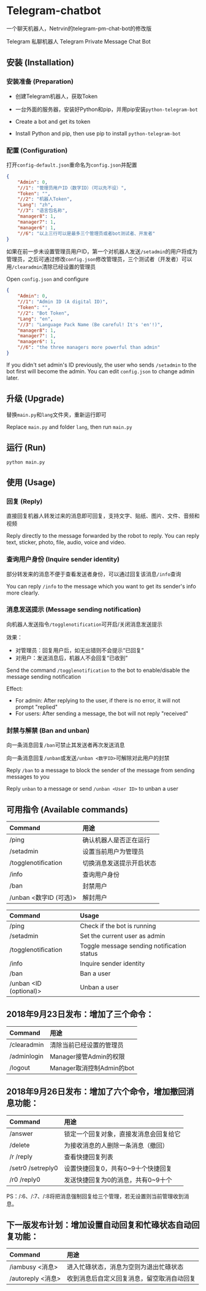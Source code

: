 # Telegram-chatbot
一个聊天机器人，Netrvin的telegram-pm-chat-bot的修改版

Telegram 私聊机器人
Telegram Private Message Chat Bot

## 安装 (Installation)

### 安装准备 (Preparation)
* 创建Telegram机器人，获取Token
* 一台外面的服务器，安装好Python和pip，并用pip安装`python-telegram-bot`

* Create a bot and get its token
* Install Python and pip, then use pip to install `python-telegram-bot`

### 配置 (Configuration)
打开`config-default.json`重命名为`config.json`并配置
```json
{
    "Admin": 0,
    "//1": "管理员用户ID（数字ID）（可以先不设）",
    "Token": "",
    "//2": "机器人Token",
    "Lang": "zh",
    "//3": "语言包名称",
    "manager8": 1,
    "manager7": 1,
    "manager6": 1,
    "//6": "以上三行可以是最多三个管理员或者bot测试者、开发者"
}
```
如果在前一步未设置管理员用户ID，第一个对机器人发送`/setadmin`的用户将成为管理员，之后可通过修改`config.json`修改管理员，三个测试者（开发者）可以用`/clearadmin`清除已经设置的管理员

Open `config.json` and configure
```json
{
    "Admin": 0,
    "//1": "Admin ID (A digital ID)",
    "Token": "",
    "//2": "Bot Token",
    "Lang": "en",
    "//3": "Language Pack Name (Be careful! It's 'en'!)",
    "manager8": 1,
    "manager7": 1,
    "manager6": 1,
    "//6": "the three managers more powerful than admin"
}
```
If you didn't set admin's ID previously, the user who sends `/setadmin` to the bot first will become the admin. You can edit `config.json` to change admin later.

## 升级 (Upgrade)
替换`main.py`和`lang`文件夹，重新运行即可

Replace `main.py` and folder `lang`, then run `main.py`

## 运行 (Run)
```
python main.py
```

## 使用 (Usage)

### 回复 (Reply)
直接回复机器人转发过来的消息即可回复，支持文字、贴纸、图片、文件、音频和视频

Reply directly to the message forwarded by the robot to reply. You can reply text, sticker, photo, file, audio, voice and video.

### 查询用户身份 (Inquire sender identity)
部分转发来的消息不便于查看发送者身份，可以通过回复该消息`/info`查询

You can reply `/info` to the message which you want to get its sender's info more clearly.

### 消息发送提示 (Message sending notification)
向机器人发送指令`/togglenotification`可开启/关闭消息发送提示

效果：
* 对管理员：回复用户后，如无出错则不会提示“已回复”
* 对用户：发送消息后，机器人不会回复“已收到”

Send the command `/togglenotification` to the bot to enable/disable the message sending notification

Effect:
* For admin: After replying to the user, if there is no error, it will not prompt "replied"
* For users: After sending a message, the bot will not reply "received"

### 封禁与解禁 (Ban and unban)
向一条消息回复`/ban`可禁止其发送者再次发送消息

向一条消息回复`/unban`或发送`/unban <数字ID>`可解除对此用户的封禁

Reply `/ban` to a message to block the sender of the message from sending messages to you

Reply `unban` to a message or send `/unban <User ID>` to unban a user

## 可用指令 (Available commands)
| Command                   | 用途                   |
| :---                      | :---                   |
| /ping                     | 确认机器人是否正在运行   |
| /setadmin                 | 设置当前用户为管理员     |
| /togglenotification       | 切换消息发送提示开启状态 |
| /info                     | 查询用户身份            |
| /ban                      | 封禁用户                |
| /unban <数字ID (可选)>     | 解封用户                |

| Command                | Usage                                      |
| :---                   | :---                                       |
| /ping                  | Check if the bot is running                |
| /setadmin              | Set the current user as admin              |
| /togglenotification    | Toggle message sending notification status |
| /info                  | Inquire sender identity                    |
| /ban                   | Ban a user                                 |
| /unban <ID (optional)> | Unban a user                               |

## 2018年9月23日发布：增加了三个命令：
| Command                 | 用途                      |
| :---                    | :---                     |
| /clearadmin             | 清除当前已经设置的管理员     |
| /adminlogin             | Manager接管Admin的权限     |
| /logout                 | Manager取消控制Admin的bot  |

## 2018年9月26日发布：增加了六个命令，增加撤回消息功能：
| Command           | 用途                              |
| :---              | :---                              |
| /answer           | 锁定一个回复对象，直接发消息会回复给它 |
| /delete           | 为接收消息的人删除一条消息（撤回）     |
| /r  /reply        | 查看快捷回复列表                    |
| /setr0 /setreply0 | 设置快捷回复0，共有0~9十个快捷回复    |
| /r0  /reply0      | 发送快捷回复为0的消息，共有0~9十个    |

PS：/:6、/:7、/:8将把消息强制回复给三个管理，若无设置则当前管理收到消息。

## 下一版发布计划：增加设置自动回复和忙碌状态自动回复功能：
| Command           | 用途                                 |
| :---              | :---                                 |
| /iambusy <消息>    | 进入忙碌状态，消息为空则为退出忙碌状态    |
| /autoreply <消息>  | 收到消息后自定义回复消息，留空取消自动回复 |


